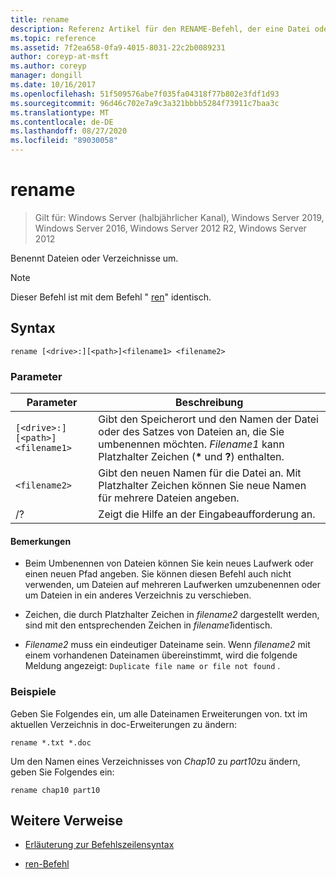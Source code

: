```yaml
---
title: rename
description: Referenz Artikel für den RENAME-Befehl, der eine Datei oder ein Verzeichnis umbenennt.
ms.topic: reference
ms.assetid: 7f2ea658-0fa9-4015-8031-22c2b0089231
author: coreyp-at-msft
ms.author: coreyp
manager: dongill
ms.date: 10/16/2017
ms.openlocfilehash: 51f509576abe7f035fa04318f77b802e3fdf1d93
ms.sourcegitcommit: 96d46c702e7a9c3a321bbbb5284f73911c7baa3c
ms.translationtype: MT
ms.contentlocale: de-DE
ms.lasthandoff: 08/27/2020
ms.locfileid: "89030058"
---
```

# <a name="rename"></a>rename

> Gilt für: Windows Server (halbjährlicher Kanal), Windows Server 2019, Windows Server 2016, Windows Server 2012 R2, Windows Server 2012

Benennt Dateien oder Verzeichnisse um.

> [!NOTE]
> Dieser Befehl ist mit dem Befehl " [ren](ren.md)" identisch.

## <a name="syntax"></a>Syntax

```
rename [<drive>:][<path>]<filename1> <filename2>
```

### <a name="parameters"></a>Parameter

| Parameter | Beschreibung |
|--|--|
| `[<drive>:][<path>]<filename1>` | Gibt den Speicherort und den Namen der Datei oder des Satzes von Dateien an, die Sie umbenennen möchten. *Filename1* kann Platzhalter Zeichen (**&#42;** und **?**) enthalten. |
| `<filename2>` | Gibt den neuen Namen für die Datei an. Mit Platzhalter Zeichen können Sie neue Namen für mehrere Dateien angeben. |
| /? | Zeigt die Hilfe an der Eingabeaufforderung an. |

#### <a name="remarks"></a>Bemerkungen

- Beim Umbenennen von Dateien können Sie kein neues Laufwerk oder einen neuen Pfad angeben. Sie können diesen Befehl auch nicht verwenden, um Dateien auf mehreren Laufwerken umzubenennen oder um Dateien in ein anderes Verzeichnis zu verschieben.

- Zeichen, die durch Platzhalter Zeichen in *filename2* dargestellt werden, sind mit den entsprechenden Zeichen in *filename1*identisch.

- *Filename2* muss ein eindeutiger Dateiname sein. Wenn *filename2* mit einem vorhandenen Dateinamen übereinstimmt, wird die folgende Meldung angezeigt: `Duplicate file name or file not found` .

### <a name="examples"></a>Beispiele

Geben Sie Folgendes ein, um alle Dateinamen Erweiterungen von. txt im aktuellen Verzeichnis in doc-Erweiterungen zu ändern:

```
rename *.txt *.doc
```

Um den Namen eines Verzeichnisses von *Chap10* zu *part10*zu ändern, geben Sie Folgendes ein:

```
rename chap10 part10
```

## <a name="additional-references"></a>Weitere Verweise

- [Erläuterung zur Befehlszeilensyntax](command-line-syntax-key.md)

- [ren-Befehl](ren.md)
